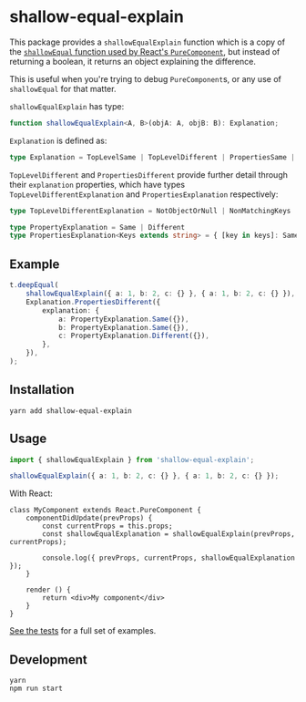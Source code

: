 # shallow-equal-explain

This package provides a `shallowEqualExplain` function which is a copy of the [`shallowEqual` function used by React's `PureComponent`](https://github.com/facebook/fbjs/blob/7da8335b78d669cba263760872f0a45ed16b4d12/packages/fbjs/src/core/shallowEqual.js#L39), but instead of returning a boolean, it returns an object explaining the difference.

This is useful when you're trying to debug `PureComponent`s, or any use of `shallowEqual` for that matter.

`shallowEqualExplain` has type:

``` ts
function shallowEqualExplain<A, B>(objA: A, objB: B): Explanation;
```

`Explanation` is defined as:

``` ts
type Explanation = TopLevelSame | TopLevelDifferent | PropertiesSame | PropertiesDifferent
```

`TopLevelDifferent` and `PropertiesDifferent` provide further detail through their `explanation` properties, which have types `TopLevelDifferentExplanation` and `PropertiesExplanation` respectively:

``` ts
type TopLevelDifferentExplanation = NotObjectOrNull | NonMatchingKeys

type PropertyExplanation = Same | Different
type PropertiesExplanation<Keys extends string> = { [key in keys]: Same | Different };
```

## Example

``` ts
t.deepEqual(
    shallowEqualExplain({ a: 1, b: 2, c: {} }, { a: 1, b: 2, c: {} }),
    Explanation.PropertiesDifferent({
        explanation: {
            a: PropertyExplanation.Same({}),
            b: PropertyExplanation.Same({}),
            c: PropertyExplanation.Different({}),
        },
    }),
);
```

## Installation

```
yarn add shallow-equal-explain
```

## Usage

``` ts
import { shallowEqualExplain } from 'shallow-equal-explain';

shallowEqualExplain({ a: 1, b: 2, c: {} }, { a: 1, b: 2, c: {} });
```

With React:

``` tsx
class MyComponent extends React.PureComponent {
    componentDidUpdate(prevProps) {
        const currentProps = this.props;
        const shallowEqualExplanation = shallowEqualExplain(prevProps, currentProps);

        console.log({ prevProps, currentProps, shallowEqualExplanation });
    }

    render () {
        return <div>My component</div>
    }
}
```

[See the tests](./tests/index.ts) for a full set of examples.

## Development

```
yarn
npm run start
```
